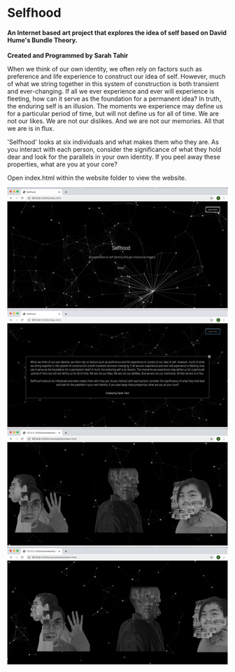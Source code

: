 # Selfhood
#### An Internet based art project that explores the idea of self based on David Hume's Bundle Theory.
__Created and Programmed by Sarah Tahir__

When we think of our own identity, we often rely on factors such as preference and life experience to construct our idea of self. However, much of what we string together in this system of construction is both transient and ever-changing. If all we ever experience and ever will experience is fleeting, how can it serve as the foundation for a permanent idea? In truth, the enduring self is an illusion. The moments we experience may define us for a particular period of time, but will not define us for all of time. We are not our likes. We are not our dislikes. And we are not our memories. All that we are is in flux. 

'Selfhood' looks at six individuals and what makes them who they are. As you interact with each person, consider the significance of what they hold dear and look for the parallels in your own identity. If you peel away these properties, what are you at your core?

Open index.html within the website folder to view the website.

<img src='self-1.gif'>
<img src='self-2.png'width=600>
<img src='self-3.gif'>
<img src='self-4.gif'>
